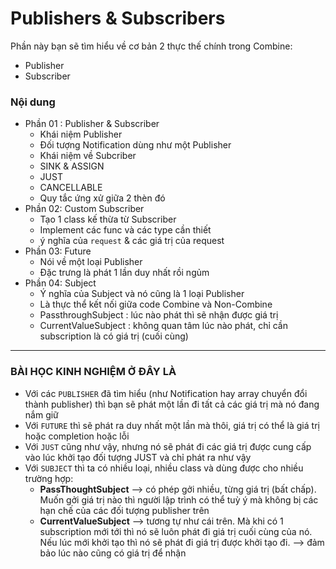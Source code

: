 # Publishers & Subscribers

Phần này bạn sẽ tìm hiểu về cơ bản 2 thực thế chính trong Combine:

- Publisher
- Subscriber

### Nội dung

- Phần 01 : Publisher & Subscriber
  - Khái niệm Publisher
  - Đối tượng Notification dùng như một Publisher
  - Khái niệm về Subcriber
  - SINK & ASSIGN
  - JUST
  - CANCELLABLE
  - Quy tắc ứng xử giữa 2 thèn đó
- Phần 02: Custom Subscriber
  - Tạo 1 class kế thừa từ Subscriber
  - Implement các func và các type cần thiết
  - ý nghĩa của `request` & các giá trị của request
- Phần 03: Future
  - Nói về một loại Publisher
  - Đặc trưng là phát 1 lần duy nhất rồi ngủm
- Phần 04: Subject
  - Ý nghĩa của Subject và nó cũng là 1 loại Publisher
  - Là thực thể kết nối giữa code Combine và Non-Combine
  - PassthroughSubject : lúc nào phát thì sẽ nhận được giá trị
  - CurrentValueSubject : không quan tâm lúc nào phát, chỉ cần subscription là có giá trị (cuối cùng)

---

### BÀI HỌC KINH NGHIỆM Ở ĐÂY LÀ

- Với các `PUBLISHER` đã tìm hiểu (như Notification hay array chuyển đổi thành publisher) thì bạn sẽ phát một lần đi tất cả các giá trị mà nó đang nắm giữ
- Với `FUTURE` thì sẽ phát ra duy nhất một lần mà thôi, giá trị có thể là giá trị hoặc completion hoặc lỗi
- Với `JUST` cũng như vậy, nhưng nó sẽ phát đi các giá trị được cung cấp vào lúc khởi tạo đối tượng JUST và chỉ phát ra như vậy
- Với `SUBJECT` thì ta có nhiều loại, nhiều class và dùng được cho nhiều trường hợp:
  - **PassThoughtSubject** --> có phép gởi nhiều, từng giá trị (bất chấp). Muốn gởi giá trị nào thì người lập trình có thể tuỳ ý mà không bị các hạn chế của các đối tượng publisher trên
  - **CurrentValueSubject** --> tương tự như cái trên. Mà khi có 1 subscription mới tới thì nó sẽ luôn phát đi giá trị cuối cùng của nó. Nếu lúc mới khởi tạo thì nó sẽ phát đi giá trị được khởi tạo đi. --> đảm bảo lúc nào cũng có giá trị để nhận

